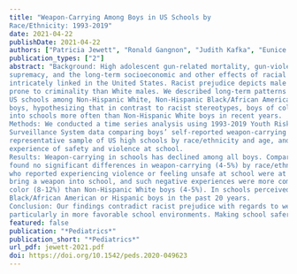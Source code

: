 ```yaml
---
title: "Weapon-Carrying Among Boys in US Schools by
Race/Ethnicity: 1993-2019"
date: 2021-04-22
publishDate: 2021-04-22
authors: ["Patricia Jewett", "Ronald Gangnon", "Judith Kafka", "Eunice Areba","Kristen Malecki","Iris Borowsky"]
publication_types: ["2"]
abstract: "Background: High adolescent gun-related mortality, gun-violence, pro-gun policies, white
supremacy, and the long-term socioeconomic and other effects of racial oppression are
intricately linked in the United States. Racist prejudice depicts male individuals of color as more
prone to criminality than White males. We described long-term patterns of weapon-carrying in
US schools among Non-Hispanic White, Non-Hispanic Black/African American, and Hispanic
boys, hypothesizing that in contrast to racist stereotypes, boys of color did not bring weapons
into schools more often than Non-Hispanic White boys in recent years.
Methods: We conducted a time series analysis using 1993-2019 Youth Risk Behavior
Surveillance System data comparing boys’ self-reported weapon-carrying in a nationally
representative sample of US high schools by race/ethnicity and age, and by self-reported
experience of safety and violence at school.
Results: Weapon-carrying in schools has declined among all boys. Comparing all schools, we
found no significant differences in weapon-carrying (4-5%) by race/ethnicity in 2017/2019. Boys
who reported experiencing violence or feeling unsafe at school were at least twice as likely to
bring a weapon into school, and such negative experiences were more common among boys of
color (8-12%) than Non-Hispanic White boys (4-5%). In schools perceived as safer, NonHispanic White boys have been more likely to bring weapons into schools than Non-Hispanic
Black/African American or Hispanic boys in the past 20 years.
Conclusion: Our findings contradict racist prejudice with regards to weapon-carrying in schools,
particularly in more favorable school environments. Making school safer may reduce weaponcarrying in schools where weapon-carrying is most common."
featured: false
publication: "*Pediatrics*"
publication_short: "*Pediatrics*"
url_pdf: jewett-2021.pdf
doi: https://doi.org/10.1542/peds.2020-049623
---
```


